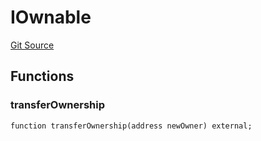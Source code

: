 # IOwnable
[Git Source](https://github.com/malda-protocol/malda-lending/blob/ae9b756ce0322e339daafd68cf97592f5de2033d/src\interfaces\IOwnable.sol)


## Functions
### transferOwnership


```solidity
function transferOwnership(address newOwner) external;
```

